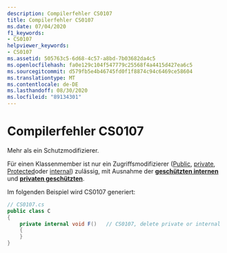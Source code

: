 ```yaml
---
description: Compilerfehler CS0107
title: Compilerfehler CS0107
ms.date: 07/04/2020
f1_keywords:
- CS0107
helpviewer_keywords:
- CS0107
ms.assetid: 505763c5-6d68-4c57-a8bd-7b03682da4c5
ms.openlocfilehash: fa0e129c104f547779c25568f4a4415d427ea6c5
ms.sourcegitcommit: d579fb5e4b46745fd0f1f8874c94c6469ce58604
ms.translationtype: MT
ms.contentlocale: de-DE
ms.lasthandoff: 08/30/2020
ms.locfileid: "89134301"
---
```

# <a name="compiler-error-cs0107"></a>Compilerfehler CS0107

Mehr als ein Schutzmodifizierer.

Für einen Klassenmember ist nur ein Zugriffsmodifizierer ([Public](../language-reference/keywords/public.md), [private](../language-reference/keywords/private.md), [Protected](../language-reference/keywords/protected.md)oder [internal](../language-reference/keywords/internal.md)) zulässig, mit Ausnahme der [**geschützten internen**](../language-reference/keywords/protected-internal.md) und [**privaten geschützten**](../language-reference/keywords/private-protected.md).

Im folgenden Beispiel wird CS0107 generiert:

```csharp
// CS0107.cs
public class C
{
    private internal void F()   // CS0107, delete private or internal
    {
    }
}
```
